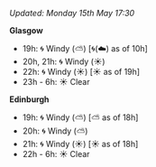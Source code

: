 *Updated: Monday 15th May 17:30*

**Glasgow**

* 19h: :cyclone: Windy (:partly_sunny:) [:cyclone:(:cloud:) as of 10h]
* 20h, 21h: :cyclone: Windy (:sunny:)
* 22h: :cyclone: Windy (:sunny:) [:sunny: as of 19h]
* 23h - 6h: :sunny: Clear

**Edinburgh**

* 19h: :cyclone: Windy (:partly_sunny:) [:partly_sunny: as of 18h]
* 20h: :cyclone: Windy (:partly_sunny:)
* 21h: :cyclone: Windy (:sunny:) [:sunny: as of 18h]
* 22h - 6h: :sunny: Clear
